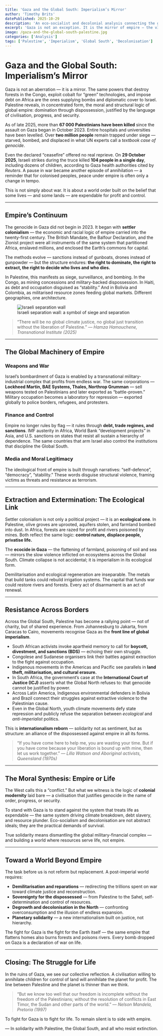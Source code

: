 ```yaml
---
title: 'Gaza and the Global South: Imperialism’s Mirror'
author: 'Timothy Brits'
datePublished: 2025-10-29
description: 'An eco-socialist and decolonial analysis connecting the genocide in Gaza to the global architecture of imperialism — showing how the same system that bombs Palestine also impoverishes, extracts, and exploits the Global South.'
excerpt: 'Gaza is not an exception. It is the mirror of empire — the visible frontier of a system that destroys life for profit and control. From Palestine to Congo, from Yemen to Haiti, the same machinery of domination operates under different flags.'
image: /gaza-and-the-global-south-palestine.jpg
categories: ['Analysis']
tags: ['Palestine', 'Imperialism', 'Global South', 'Decolonisation']
---
```


# Gaza and the Global South: Imperialism’s Mirror

Gaza is not an aberration — it is a mirror.
The same powers that destroy forests in the Congo, exploit cobalt for “green” technologies, and impose debt on Africa are the ones supplying bombs and diplomatic cover to Israel.
Palestine reveals, in concentrated form, the moral and structural logic of global empire: domination through dispossession, justified by the language of civilisation, progress, and security.

As of late 2025, more than **67 000 Palestinians have been killed** since the assault on Gaza began in October 2023.
Entire hospitals and universities have been levelled. Over **two million people** remain trapped under siege — starved, bombed, and displaced in what UN experts call a _textbook case of genocide_.

Even the declared “ceasefire” offered no real reprieve. On **29 October 2025**, Israeli strikes during the truce killed **104 people in a single day**, including dozens of children, according to Gaza health authorities cited by _Reuters_.
A pause in war became another episode of annihilation — a reminder that for colonised peoples, peace under empire is often only a change in tempo.

This is not simply about war. It is about a world order built on the belief that some lives — and some lands — are expendable for profit and control.

---

## Empire’s Continuum

The genocide in Gaza did not begin in 2023. It began with **settler colonialism** — the economic and racial logic of empire carried into the twenty-first century.
The British Mandate, the Balfour Declaration, and the Zionist project were all instruments of the same system that partitioned Africa, enslaved millions, and enclosed the Earth’s commons for capital.

The methods evolve — sanctions instead of gunboats, drones instead of gunpowder — but the structure endures:
**the right to dominate, the right to extract, the right to decide who lives and who dies.**

In Palestine, this manifests as siege, surveillance, and bombing.
In the Congo, as mining concessions and military-backed dispossession.
In Haiti, as debt and occupation disguised as “stability.”
And in Bolivia and Colombia, as militarised resource zones feeding global markets.
Different geographies, one architecture.

<figure>
    <img src="/gaza-israel-barrier.jpg" alt="Israeli separation wall" />
    <figcaption>Israeli separation wall: a symbol of siege and separation</figcaption>
</figure>

> “There will be no global climate justice, no global just transition without the liberation of Palestine.”
> — _Hamza Hamouchene, Transnational Institute (2025)_

---

## The Global Machinery of Empire

### Weapons and War

Israel’s bombardment of Gaza is enabled by a transnational military-industrial complex that profits from endless war.
The same corporations — **Lockheed Martin, BAE Systems, Thales, Northrop Grumman** — sell weapons tested on Palestinians and later exported as “battle-proven.”
Military occupation becomes a laboratory for repression — exported globally to police borders, refugees, and protesters.

### Finance and Control

Empire no longer rules by flag — it rules through **debt, trade regimes, and sanctions**.
IMF austerity in Africa, World Bank “development projects” in Asia, and U.S. sanctions on states that resist all sustain a hierarchy of dependence.
The same countries that arm Israel also control the institutions that discipline the Global South.

### Media and Moral Legitimacy

The ideological front of empire is built through narratives: “self-defence”, “democracy”, “stability.”
These words disguise structural violence, framing victims as threats and resistance as terrorism.

---

## Extraction and Extermination: The Ecological Link

Settler colonialism is not only a political project — it is an **ecological one**.
In Palestine, olive groves are uprooted, aquifers stolen, and farmland bombed into dust.
In Africa, forests are razed for profit and rivers poisoned by mines.
Both reflect the same logic: **control nature, displace people, privatise life.**

The **ecocide in Gaza** — the flattening of farmland, poisoning of soil and sea — mirrors the slow violence inflicted on ecosystems across the Global South.
Climate collapse is not accidental; it is imperialism in its ecological form.

Demilitarisation and ecological regeneration are inseparable.
The metals that build tanks could rebuild irrigation systems.
The capital that funds war could restore rivers and forests.
Every act of disarmament is an act of renewal.

---

## Resistance Across Borders

Across the Global South, Palestine has become a rallying point — not of charity, but of shared experience.
From Johannesburg to Jakarta, from Caracas to Cairo, movements recognise Gaza as the **front line of global imperialism**.

- South African activists invoke apartheid memory to call for **boycott, divestment, and sanctions (BDS)** — echoing their own struggle.
- Congolese and Sudanese organisers link their battles against extraction to the fight against occupation.
- Indigenous movements in the Americas and Pacific see parallels in **land theft, militarisation, and cultural erasure.**
- In South Africa, the government’s case at the **International Court of Justice (ICJ)** asserts what the Global North refuses to: that genocide cannot be justified by power.
- Across Latin America, Indigenous environmental defenders in Bolivia and Brazil connect their struggles against extractive violence to the Palestinian cause.
- Even in the Global North, youth climate movements defy state repression and publicly refuse the separation between _ecological_ and _anti-imperialist_ politics.

This is **internationalism reborn** — solidarity not as sentiment, but as structure: an alliance of the dispossessed against empire in all its forms.

> “If you have come here to help me, you are wasting your time. But if you have come because your liberation is bound up with mine, then let us work together.”
> — _Lilla Watson and Aboriginal activists, Queensland (1970s)_

---

## The Moral Synthesis: Empire or Life

The West calls this a “conflict.”
But what we witness is the logic of **colonial modernity** laid bare — a civilisation that justifies genocide in the name of order, progress, or security.

To stand with Gaza is to stand against the system that treats life as expendable — the same system driving climate breakdown, debt slavery, and resource plunder.
Eco-socialism and decolonisation are not abstract ideals; they are the practical demands of survival.

True solidarity means dismantling the global military-financial complex — and building a world where resources serve life, not empire.

---

## Toward a World Beyond Empire

The task before us is not reform but replacement.
A post-imperial world requires:

- **Demilitarisation and reparations** — redirecting the trillions spent on war toward climate justice and reconstruction.
- **Sovereignty for the dispossessed** — from Palestine to the Sahel, self-determination and control of resources.
- **Degrowth and decolonisation in the North** — confronting overconsumption and the illusion of endless expansion.
- **Planetary solidarity** — a new internationalism built on justice, not hierarchy.

The fight for Gaza is the fight for the Earth itself — the same empire that flattens homes also burns forests and poisons rivers.
Every bomb dropped on Gaza is a declaration of war on life.

---

## Closing: The Struggle for Life

In the ruins of Gaza, we see our collective reflection.
A civilisation willing to annihilate children for control of land will annihilate the planet for profit.
The line between Palestine and the planet is thinner than we think.

> “But we know too well that our freedom is incomplete without the freedom of the Palestinians; without the resolution of conflicts in East Timor, the Sudan and other parts of the world.”
> — _Nelson Mandela, Pretoria (1997)_

To fight for Gaza is to fight for life.
To remain silent is to side with empire.

— In solidarity with Palestine, the Global South, and all who resist extinction.
